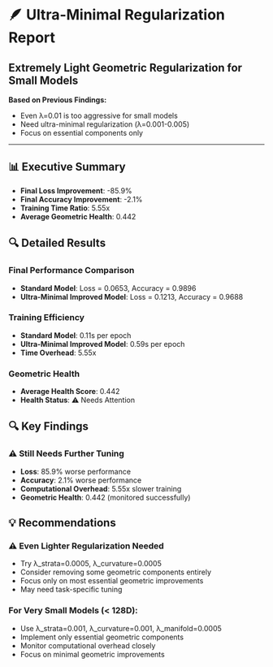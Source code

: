 # 🪶 Ultra-Minimal Regularization Report
## Extremely Light Geometric Regularization for Small Models

**Based on Previous Findings:**
- Even λ=0.01 is too aggressive for small models
- Need ultra-minimal regularization (λ=0.001-0.005)
- Focus on essential components only

---

## 📊 Executive Summary

- **Final Loss Improvement**: -85.9%
- **Final Accuracy Improvement**: -2.1%
- **Training Time Ratio**: 5.55x
- **Average Geometric Health**: 0.442

## 🔍 Detailed Results

### Final Performance Comparison
- **Standard Model**: Loss = 0.0653, Accuracy = 0.9896
- **Ultra-Minimal Improved Model**: Loss = 0.1213, Accuracy = 0.9688

### Training Efficiency
- **Standard Model**: 0.11s per epoch
- **Ultra-Minimal Improved Model**: 0.59s per epoch
- **Time Overhead**: 5.55x

### Geometric Health
- **Average Health Score**: 0.442
- **Health Status**: ⚠️ Needs Attention

## 🔍 Key Findings

### ⚠️ Still Needs Further Tuning
- **Loss**: 85.9% worse performance
- **Accuracy**: 2.1% worse performance
- **Computational Overhead**: 5.55x slower training
- **Geometric Health**: 0.442 (monitored successfully)

## 💡 Recommendations

### ⚠️ Even Lighter Regularization Needed
- Try λ_strata=0.0005, λ_curvature=0.0005
- Consider removing some geometric components entirely
- Focus only on most essential geometric improvements
- May need task-specific tuning

### For Very Small Models (< 128D):
- Use λ_strata=0.001, λ_curvature=0.001, λ_manifold=0.0005
- Implement only essential geometric components
- Monitor computational overhead closely
- Focus on minimal geometric improvements
